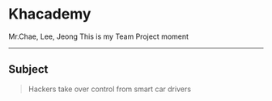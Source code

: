 # Khacademy
Mr.Chae, Lee, Jeong
This is my Team Project moment<hr/>
## Subject
> Hackers take over control from smart car drivers
